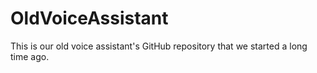 # OldVoiceAssistant
 This is our old voice assistant's GitHub repository that we started a long time ago.
